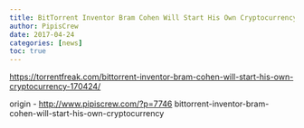 ```yaml
---
title: BitTorrent Inventor Bram Cohen Will Start His Own Cryptocurrency
author: PipisCrew
date: 2017-04-24
categories: [news]
toc: true
---
```


https://torrentfreak.com/bittorrent-inventor-bram-cohen-will-start-his-own-cryptocurrency-170424/

origin - http://www.pipiscrew.com/?p=7746 bittorrent-inventor-bram-cohen-will-start-his-own-cryptocurrency